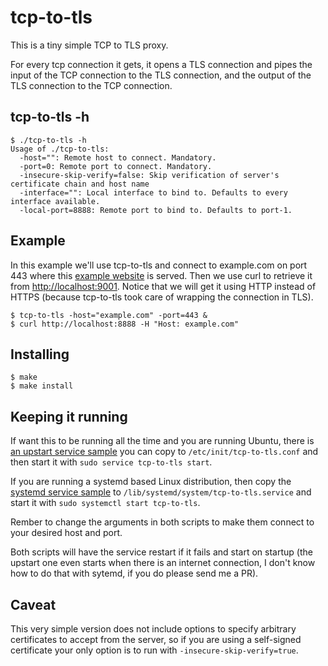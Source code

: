 # tcp-to-tls

This is a tiny simple TCP to TLS proxy.

For every tcp connection it gets, it opens a TLS connection and pipes the input of the TCP connection to the TLS connection, and the output of the TLS connection to the TCP connection.

## tcp-to-tls -h

    $ ./tcp-to-tls -h
    Usage of ./tcp-to-tls:
      -host="": Remote host to connect. Mandatory.
      -port=0: Remote port to connect. Mandatory.
      -insecure-skip-verify=false: Skip verification of server's certificate chain and host name
      -interface="": Local interface to bind to. Defaults to every interface available.
      -local-port=8888: Remote port to bind to. Defaults to port-1.

## Example

In this example we'll use tcp-to-tls and connect to example.com on port 443 where this [example website](https://example.com) is served. Then we use curl to retrieve it from [http://localhost:9001](http://localhost:8888). Notice that we will get it using HTTP instead of HTTPS (because tcp-to-tls took care of wrapping the connection in TLS).

    $ tcp-to-tls -host="example.com" -port=443 &
    $ curl http://localhost:8888 -H "Host: example.com"

## Installing

    $ make
    $ make install

## Keeping it running

If want this to be running all the time and you are running Ubuntu, there is [an upstart service sample](https://github.com/joaojeronimo/tcp-to-tls/blob/master/upstart.conf) you can copy to `/etc/init/tcp-to-tls.conf` and then start it with `sudo service tcp-to-tls start`.

If you are running a systemd based Linux distribution, then copy the [systemd service sample](https://github.com/joaojeronimo/tcp-to-tls/blob/master/systemd.service) to `/lib/systemd/system/tcp-to-tls.service` and start it with `sudo systemctl start tcp-to-tls`.

Rember to change the arguments in both scripts to make them connect to your desired host and port.

Both scripts will have the service restart if it fails and start on startup (the upstart one even starts when there is an internet connection, I don't know how to do that with sytemd, if you do please send me a PR).

## Caveat

This very simple version does not include options to specify arbitrary certificates to accept from the server, so if you are using a self-signed certificate your only option is to run with `-insecure-skip-verify=true`.